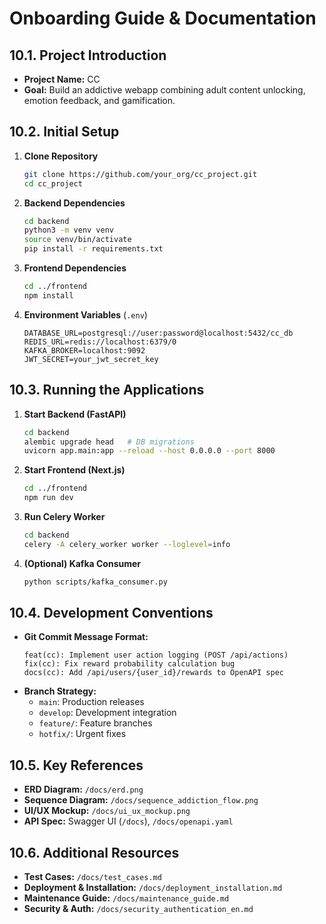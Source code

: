 # Onboarding Guide & Documentation

## 10.1. Project Introduction
- **Project Name:** CC
- **Goal:** Build an addictive webapp combining adult content unlocking, emotion feedback, and gamification.

## 10.2. Initial Setup
1. **Clone Repository**
   ```bash
   git clone https://github.com/your_org/cc_project.git
   cd cc_project
   ```
2. **Backend Dependencies**
   ```bash
   cd backend
   python3 -m venv venv
   source venv/bin/activate
   pip install -r requirements.txt
   ```
3. **Frontend Dependencies**
   ```bash
   cd ../frontend
   npm install
   ```
4. **Environment Variables** (`.env`)
   ```
   DATABASE_URL=postgresql://user:password@localhost:5432/cc_db
   REDIS_URL=redis://localhost:6379/0
   KAFKA_BROKER=localhost:9092
   JWT_SECRET=your_jwt_secret_key
   ```

## 10.3. Running the Applications
1. **Start Backend (FastAPI)**
   ```bash
   cd backend
   alembic upgrade head   # DB migrations
   uvicorn app.main:app --reload --host 0.0.0.0 --port 8000
   ```
2. **Start Frontend (Next.js)**
   ```bash
   cd ../frontend
   npm run dev
   ```
3. **Run Celery Worker**
   ```bash
   cd backend
   celery -A celery_worker worker --loglevel=info
   ```
4. **(Optional) Kafka Consumer**
   ```bash
   python scripts/kafka_consumer.py
   ```

## 10.4. Development Conventions
- **Git Commit Message Format:**
  ```
  feat(cc): Implement user action logging (POST /api/actions)
  fix(cc): Fix reward probability calculation bug
  docs(cc): Add /api/users/{user_id}/rewards to OpenAPI spec
  ```
- **Branch Strategy:**
  - `main`: Production releases
  - `develop`: Development integration
  - `feature/`: Feature branches
  - `hotfix/`: Urgent fixes

## 10.5. Key References
- **ERD Diagram:** `/docs/erd.png`
- **Sequence Diagram:** `/docs/sequence_addiction_flow.png`
- **UI/UX Mockup:** `/docs/ui_ux_mockup.png`
- **API Spec:** Swagger UI (`/docs`), `/docs/openapi.yaml`

## 10.6. Additional Resources
- **Test Cases:** `/docs/test_cases.md`
- **Deployment & Installation:** `/docs/deployment_installation.md`
- **Maintenance Guide:** `/docs/maintenance_guide.md`
- **Security & Auth:** `/docs/security_authentication_en.md`
